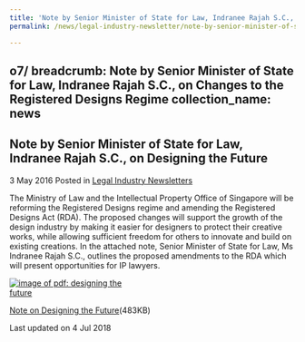 ```yaml
---
title: 'Note by Senior Minister of State for Law, Indranee Rajah S.C., on Designing the Future'
permalink: /news/legal-industry-newsletter/note-by-senior-minister-of-state-for-law--indranee-rajah-s-c/

---
```

o7/
breadcrumb: Note by Senior Minister of State for Law, Indranee Rajah S.C., on Changes to the Registered Designs Regime
collection_name: news
---

<style>
  .image {width: 200px;}
  .image img {max-width: 100%;}
</style>

Note by Senior Minister of State for Law, Indranee Rajah S.C., on Designing the Future
---

3 May 2016 Posted in [Legal Industry Newsletters](/news/legal-industry-newsletters/)

The Ministry of Law and the Intellectual Property Office of Singapore will be reforming the Registered Designs regime and amending the Registered Designs Act (RDA). The proposed changes will support the growth of the design industry by making it easier for designers to protect their creative works, while allowing sufficient freedom for others to innovate and build on existing creations. In the attached note, Senior Minister of State for Law, Ms Indranee Rajah S.C., outlines the proposed amendments to the RDA which will present opportunities for IP lawyers.

<div class="image">
  <a href="/files/DesignsRegimeNewsletter.pdf/"><img src="/images/1530697269659.jpg/" alt="image of pdf: designing the future"></a>
</div>

<a href="/files/DesignsRegimeNewsletter.pdf/">Note on Designing the Future</a>(483KB)

<p class="right-side-updated">Last updated on 4 Jul 2018</p>
